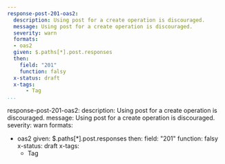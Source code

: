 ```yaml
---
response-post-201-oas2:
  description: Using post for a create operation is discouraged.
  message: Using post for a create operation is discouraged.
  severity: warn
  formats:
  - oas2
  given: $.paths[*].post.responses
  then:
    field: "201"
    function: falsy
  x-status: draft
  x-tags:
      - Tag        
...
```

response-post-201-oas2:
  description: Using post for a create operation is discouraged.
  message: Using post for a create operation is discouraged.
  severity: warn
  formats:
  - oas2
  given: $.paths[*].post.responses
  then:
    field: "201"
    function: falsy
  x-status: draft
  x-tags:
      - Tag        
